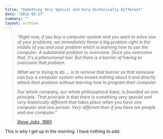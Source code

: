 ```yaml
---
title: "Something Very Special and Very Historically Different"
date: "2012-01-27"
summary: ""
layout: archive
---
```


> _"Right now, if you buy a computer system and you want to solve one of your problems, we immediately throw a big problem right in the middle of you and your problem which is learning how to use the computer. A substantial problem to overcome. Once you overcome that, it's a phenomenal tool. But there is a barrier of having to overcome that problem._
> 
> _What we're trying to do … is to remove that barrier so that someone can buy a computer system who knows nothing about it and directly attack their problem without learning how to program their computer._
> 
> _Our whole company, our whole philosophical base, is founded on one principle. That principle is that there is something very special and very historically different that takes place when you have one computer and one person. Very different than if you have ten people and one computer."_
> 
> [_Steve Jobs, 1980_](http://www.computerhistory.org/highlights/stevejobs/video/)

This is why I get up in the morning. I have nothing to add.
